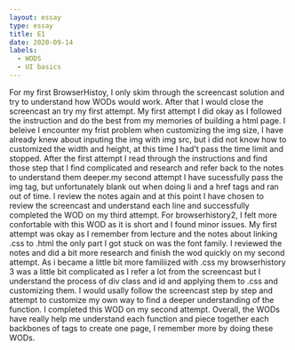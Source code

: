 ```yaml
---
layout: essay
type: essay
title: E1
date: 2020-09-14
labels:
  - WODS
  - UI basics
---
```


For my first BrowserHistoy, I only skim through the screencast solution and try to understand how WODs would work. After that I would close the screencast an try my first attempt. My first attempt I did okay as I followed the instruction and do the best from my memories of building a html page. I beleive I encounter my frist problem when customizing the img size, I have already knew about inputing the img with img src, but i did not know how to customized the width and height, at this time I had't pass the time limit and stopped. After the first attempt I read through the instructions and find those step that I find complicated and research and refer back to the notes to understand them deeper.my second attempt I have sucessfully pass the img tag, but unfortunately blank out when doing li and a href tags and ran out of time. I review the notes again and at this point I have chosen to review the screencast and understand each line and successfully completed the WOD on my third attempt. For browserhistory2, I felt more confortable with this WOD as it is short and I found minor issues. My first attempt was okay as I remember from lecture and the notes about linking .css to .html the only part I got stuck on was the font family. I reviewed the notes and did a bit more research and finish the wod quickly on my second attempt. As i became a little bit more familiized with .css my browserhistory 3 was a little bit complicated as I refer a lot from the screencast but I understand the process of div class and id and applying them to .css and customizing them. I would usally follow the screencast step by step and attempt to customize my own way to find a deeper understanding of the function. I completed this WOD on my second attempt. Overall, the WODs have really help me understand each function and piece together each backbones of tags to create one page, I remember more by doing these WODs.
